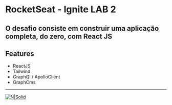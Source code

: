 # RocketSeat - Ignite LAB 2

## O desafio consiste em construir uma aplicação completa, do zero, com React JS

## Features

- ReactJS
- Tailwind
- GraphQl / ApolloClient
- GraphCms
---
  [![N|Solid](https://www.rocketseat.com.br/assets/logos/rocketseat.svg)]()
